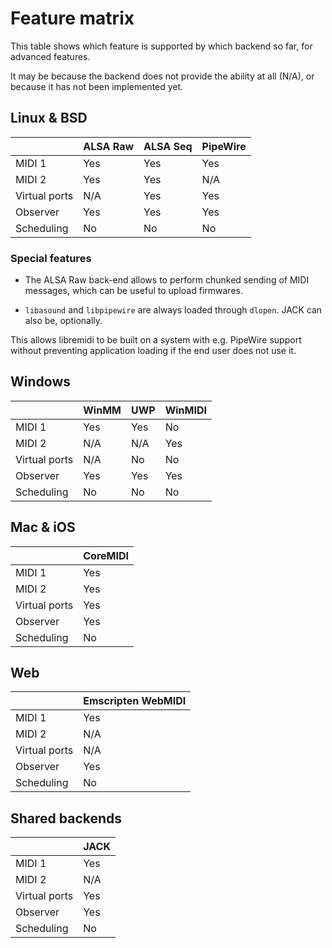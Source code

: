 # Feature matrix

This table shows which feature is supported by which backend so far, for advanced features.

It may be because the backend does not provide the ability at all (N/A), 
or because it has not been implemented yet.


## Linux & BSD

|               | ALSA Raw | ALSA Seq | PipeWire |
|---------------|----------|----------|----------|
| MIDI 1        | Yes      | Yes      | Yes      |
| MIDI 2        | Yes      | Yes      | N/A      |
| Virtual ports | N/A      | Yes      | Yes      |
| Observer      | Yes      | Yes      | Yes      |
| Scheduling    | No       | No       | No       |


### Special features
- The ALSA Raw back-end allows to perform chunked sending of MIDI messages, 
which can be useful to upload firmwares.

- `libasound` and `libpipewire` are always loaded through `dlopen`.
JACK can also be, optionally.

This allows libremidi to be built on a system with e.g. PipeWire support 
without preventing application loading if the end user does not use it.

## Windows 

|               | WinMM | UWP | WinMIDI |
|---------------|-------|-----|---------|
| MIDI 1        | Yes   | Yes | No      |
| MIDI 2        | N/A   | N/A | Yes     |
| Virtual ports | N/A   | No  | No      |
| Observer      | Yes   | Yes | Yes     |
| Scheduling    | No    | No  | No      |

## Mac & iOS

|               | CoreMIDI |
|---------------|----------|
| MIDI 1        | Yes      |
| MIDI 2        | Yes      |
| Virtual ports | Yes      |
| Observer      | Yes      |
| Scheduling    | No       |

## Web

|               | Emscripten WebMIDI |
|---------------|--------------------|
| MIDI 1        | Yes                |
| MIDI 2        | N/A                |
| Virtual ports | N/A                |
| Observer      | Yes                |
| Scheduling    | No                 |

## Shared backends

|               | JACK |
|---------------|------|
| MIDI 1        | Yes  |
| MIDI 2        | N/A  |
| Virtual ports | Yes  |
| Observer      | Yes  |
| Scheduling    | No   |
